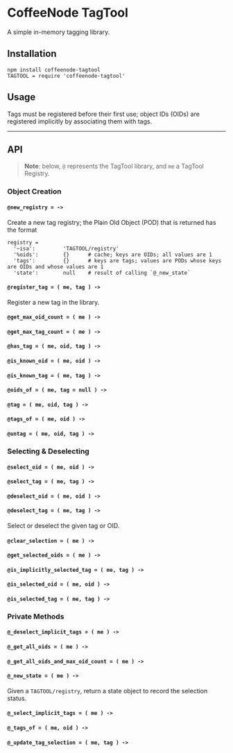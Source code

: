 

CoffeeNode TagTool
============================================================================================================

A simple in-memory tagging library.

## Installation

    npm install coffeenode-tagtool
    TAGTOOL = require 'coffeenode-tagtool'

## Usage

Tags must be registered before their first use; object IDs (OIDs) are registered implicitly by associating
them with tags.

------------------------

<!-- ################################################################################################### -->
## API

> **Note**: below, `@` represents the TagTool library, and `me` a TagTool Registry.

<!-- =================================================================================================== -->
### Object Creation

#### `@new_registry = ->`

Create a new tag registry; the Plain Old Object (POD) that is returned has the format

    registry =
      '~isa':         'TAGTOOL/registry'
      '%oids':        {}      # cache; keys are OIDs; all values are 1
      'tags':         {}      # keys are tags; values are PODs whose keys are OIDs and whose values are 1
      'state':        null    # result of calling `@_new_state`


#### `@register_tag = ( me, tag ) ->`

Register a new tag in the library.


#### `@get_max_oid_count = ( me ) ->`


#### `@get_max_tag_count = ( me ) ->`





#### `@has_tag = ( me, oid, tag ) ->`




#### `@is_known_oid = ( me, oid ) ->`


#### `@is_known_tag = ( me, tag ) ->`




#### `@oids_of = ( me, tag = null ) ->`






#### `@tag = ( me, oid, tag ) ->`


#### `@tags_of = ( me, oid ) ->`


#### `@untag = ( me, oid, tag ) ->`

<!-- =================================================================================================== -->
### Selecting & Deselecting

#### `@select_oid = ( me, oid ) ->`
#### `@select_tag = ( me, tag ) ->`
#### `@deselect_oid = ( me, oid ) ->`
#### `@deselect_tag = ( me, tag ) ->`

Select or deselect the given tag or OID.

#### `@clear_selection = ( me ) ->`

#### `@get_selected_oids = ( me ) ->`

#### `@is_implicitly_selected_tag = ( me, tag ) ->`
#### `@is_selected_oid = ( me, oid ) ->`
#### `@is_selected_tag = ( me, tag ) ->`

<!-- =================================================================================================== -->
### Private Methods

#### `@_deselect_implicit_tags = ( me ) ->`


#### `@_get_all_oids = ( me ) ->`


#### `@_get_all_oids_and_max_oid_count = ( me ) ->`


#### `@_new_state = ( me ) ->`

Given a `TAGTOOL/registry`, return a state object to record the selection status.

#### `@_select_implicit_tags = ( me ) ->`


#### `@_tags_of = ( me, oid ) ->`


#### `@_update_tag_selection = ( me, tag ) ->`



